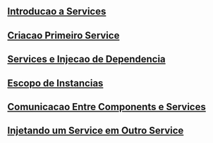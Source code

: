 ## [Introducao a Services](_01-introducao-a-services.md)
## [Criacao Primeiro Service](_02-criacao-primeiro-service.md)
## [Services e Injecao de Dependencia](_03-services-com-injecao-de-dependencia.md)
## [Escopo de Instancias](_04-escopo-de-instancias.md)
## [Comunicacao Entre Components e Services](_05-comunicacao-entre-components-com-services.md)
## [Injetando um Service em Outro Service](_06-injetando-um-service-em-outro-service.md)
